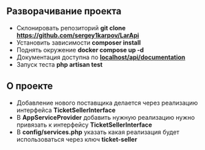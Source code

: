 ## Разворачивание проекта

- Склонировать репозиторий **git clone https://github.com/sergey1karpov/LarApi**
- Установить зависимости **composer install**
- Поднять окружение **docker compose up -d**
- Документация доступна по **[localhost/api/documentation]()**
- Запуск теста **php artisan test**

## О проекте

- Добавление нового поставщика делается через реализацию интерфейса **TicketSellerInterface**
- В **AppServiceProvider** добавить нужную реализацию нужно привязать к интерфейсу **TicketSellerInterface**
- В **config/services.php** указать какая реализация будет использоваться через ключ **ticket-seller**
